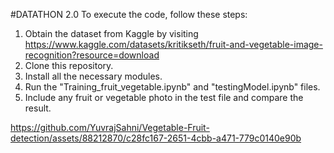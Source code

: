 #DATATHON 2.0
To execute the code, follow these steps:
1. Obtain the dataset from Kaggle by visiting https://www.kaggle.com/datasets/kritikseth/fruit-and-vegetable-image-recognition?resource=download
2. Clone this repository.
3. Install all the necessary modules.
4. Run the "Training_fruit_vegetable.ipynb" and "testingModel.ipynb" files.
5. Include any fruit or vegetable photo in the test file and compare the result.


https://github.com/YuvrajSahni/Vegetable-Fruit-detection/assets/88212870/c28fc167-2651-4cbb-a471-779c0140e90b

